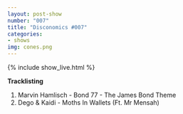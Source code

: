 ```yaml
---
layout: post-show
number: "007"
title: "Disconomics #007"
categories:
- shows
img: cones.png
---
```


{% include show_live.html %}

**Tracklisting**

1. Marvin Hamlisch - Bond 77 - The James Bond Theme
1. Dego & Kaidi - Moths In Wallets (Ft. Mr Mensah)
